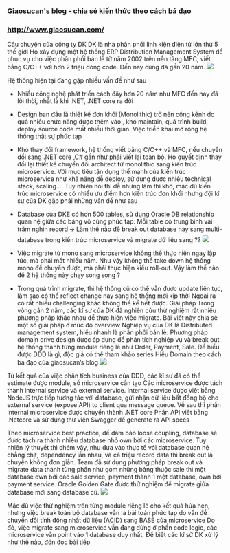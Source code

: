 ### Giaosucan's blog - chia sẻ kiến thức theo cách bá đạo
### http://www.giaosucan.com/

Câu chuyện của công ty DK
DK là nhà phân phối linh kiện điện tử lớn thứ 5 thế giới Họ xây dựng một hệ thống ERP Distribution Management System để phục vụ cho việc phân phối bán lẻ từ năm 2002 trên nền tảng MFC, viết bằng C/C++ với hơn 2 triệu dòng code. Đến nay cũng đã gần 20 năm.
![](https://images.viblo.asia/8e31e375-b013-45a1-bf25-1826a14b5f3f.png)

Hệ thống hiện tại đang gặp nhiều vấn đề như sau
+ Nhiều công nghệ phát triển cách đây hơn 20 năm như MFC đến nay đã lỗi thời, nhất là khi .NET, .NET core ra đời
+  Design ban đầu là thiết kế đơn khối (Monolithic) trở nên cồng kềnh do quá nhiều chức năng được thêm vào , khó maintain, quá trình build, deploy source code mất nhiều thời gian. Việc triển khai mở rộng hệ thống thật sự phức tạp
+ Khó thay đổi framework, hệ thống viết bằng C/C++ và MFC, nếu chuyển đổi sang .NET core ,C# gần như phải viết lại toàn bộ.
Họ quyết định thay đổi lại thiết kế chuyển đổi architect từ monolithic sang kiến trúc microservice. Với mục tiêu tận dụng thế mạnh của kiến trúc microservice như khả năng dễ deploy, sử dụng được nhiều technical stack, scaling….
Tuy nhiên nói thì dễ nhưng làm thì khó, mặc dù kiến trúc microservice có nhiều ưu điểm hơn kiến trúc đơn khối nhưng đội kĩ sư của DK gặp phải những vấn đề như sau
+ Database của DKE có hơn 500 tables, sử dụng Oracle DB relationship quan hệ giữa các bảng vô cùng phức tạp. Mỗi table có trung bình vài trăm nghìn record 🡪 Làm thế nào để break out database này sang multi- database trong kiến trúc microservice và migrate dữ liệu sang ??
![](https://images.viblo.asia/0c6d2006-c68e-441c-8a80-7e9e76f99dfb.png)

+ Việc migrate từ mono sang microservice không thế thực hiện ngay lập tức, mà phải mất nhiều năm. Như vậy không thể take down hệ thống mono để chuyển được, mà phải thực hiện kiểu roll-out. Vậy làm thế nào để 2 hệ thống này chạy song song ?
+ Trong quá trình migrate, thì hệ thống cũ có thể vẫn được update liên tục, làm sao có thể reflect change này sang hệ thống mới kịp thời
Ngoài ra có rất nhiều challenging khác không thể kể hết được.
Giải pháp
Trong vòng gần 2 năm, các kĩ sư của DK đã nghiên cứu thử nghiệm rất nhiều phương pháp khác nhau để thực hiện việc migrate. Bài viết này chia sẻ một số giải pháp ở mức độ overview 
Nghiệp vụ của DK là Distributed management system, hiểu nhanh là phân phối bán lẻ. Phương pháp domain drive design được áp dụng để phân tích nghiệp vụ và break out hệ thống thành từng module riêng lẻ như Order, Payment, Sale. Để hiểu được DDD là gì, độc giả có thể tham khảo series Hiểu Domain theo cách bá đạo của giaosucan’s blog
![](https://images.viblo.asia/2e6ffaed-f67a-4443-8aff-61b965f685dd.png)

Từ kết quả của việc phân tích business của DDD, các kĩ sư đã có thể estimate được module, số microservice cần tạo
Các microservice được tách thành internal service và external service. Internal service được viết bằng NodeJS trực tiếp tương tác với database, gửi nhận dữ liệu bất đồng bộ cho external service (expose API) to client qua message queue. Về sau thì phần internal microservice được chuyển thành .NET core
Phần API viết bằng .Netcore và sử dụng thư viện Swagger để generate ra API specs


Theo microservice best practice, để đảm bảo loose coupling, database sẽ được tách ra thành nhiều database nhỏ own bởi các microservice. Tuy nhiên lý thuyết thì chém vậy, như đưa vào thực tế với database quan hệ chằng chịt, dependency lẫn nhau, và cả triệu record data thì break out là chuyện không đơn giản.
Team đã sử dụng phương pháp break out và migrate data thành từng phần như gom những bảng thuộc sale thì một database own bởi các sale service, payment thành 1 một database, own bởi payment service.
Oracle Golden Gate được thử nghiệm để migrate giữa database mới sang database cũ.
![](https://images.viblo.asia/aeab526d-a9e8-4756-b73f-b7e3aa347bf9.png)

Mặc dù việc thử nghiệm trên từng module riêng lẻ cho kết quả hứa hẹn, nhưng việc break toàn bộ database vẫn là bài toán phức tạp do vấn đề chuyển đổi tính đồng nhất dữ liệu (ACID) sang BASE của microservice 
Do đó, việc migrate sang microservice vẫn đang dừng ở phần code logic, các microservice vẫn point vào 1 database duy nhất.
Để biết các kĩ sử DK xử lý như thế nào, đón đọc bài tiếp